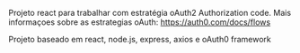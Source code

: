 Projeto react para trabalhar com estratégia oAuth2 Authorization code. Mais informaçoes sobre as estrategias oAuth: https://auth0.com/docs/flows

Projeto baseado em react, node.js, express, axios e oAuth0 framework